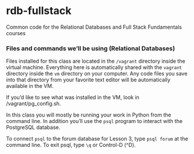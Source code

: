 rdb-fullstack
=============

Common code for the Relational Databases and Full Stack Fundamentals courses

### Files and commands we’ll be using (Relational Databases)

Files installed for this class are located in the `/vagrant` directory inside the virtual machine. Everything here is automatically shared with the `vagrant` directory inside the `vm` directory on your computer. Any code files you save into that directory from your favorite text editor will be automatically available in the VM.

If you’d like to see what was installed in the VM, look in /vagrant/pg_config.sh.

In this class you will mostly be running your work in Python from the command line. In addition you’ll use the `psql` program to interact with the PostgreSQL database.

To connect `psql` to the forum database for Lesson 3, type `psql forum` at the command line. To exit psql, type `\q` or Control-D (^D).
